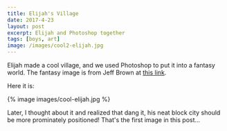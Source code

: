 ```yaml
---
title: Elijah's Village
date: 2017-4-23
layout: post
excerpt: Elijah and Photoshop together
tags: [boys, art]
image: /images/cool2-elijah.jpg
---
```


Elijah made a cool village, and we used Photoshop to put it into a fantasy
world.  The fantasy image is from Jeff Brown
at <a href="https://wall.alphacoders.com/big.php?i=579897">this link</a>.

Here it is:

{% image images/cool-elijah.jpg %}

Later, I thought about it and realized that dang it, his neat block city
should be more prominately positioned! That's the first image in this post...


